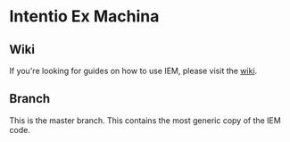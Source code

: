 Intentio Ex Machina
===================

Wiki
----

If you're looking for guides on how to use IEM, please visit the [wiki](https://github.com/intentio-ex-machina/Intentio-Ex-Machina/wiki).

Branch
------

This is the master branch. This contains the most generic copy of the IEM code.
